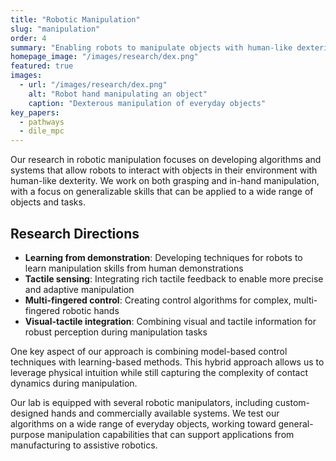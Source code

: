 ```yaml
---
title: "Robotic Manipulation"
slug: "manipulation"
order: 4
summary: "Enabling robots to manipulate objects with human-like dexterity through advanced control and learning algorithms."
homepage_image: "/images/research/dex.png"
featured: true
images:
  - url: "/images/research/dex.png"
    alt: "Robot hand manipulating an object"
    caption: "Dexterous manipulation of everyday objects"
key_papers:
  - pathways
  - dile_mpc
---
```


Our research in robotic manipulation focuses on developing algorithms and systems that allow robots to interact with objects in their environment with human-like dexterity. We work on both grasping and in-hand manipulation, with a focus on generalizable skills that can be applied to a wide range of objects and tasks.

## Research Directions

- **Learning from demonstration**: Developing techniques for robots to learn manipulation skills from human demonstrations
- **Tactile sensing**: Integrating rich tactile feedback to enable more precise and adaptive manipulation
- **Multi-fingered control**: Creating control algorithms for complex, multi-fingered robotic hands
- **Visual-tactile integration**: Combining visual and tactile information for robust perception during manipulation tasks

One key aspect of our approach is combining model-based control techniques with learning-based methods. This hybrid approach allows us to leverage physical intuition while still capturing the complexity of contact dynamics during manipulation.

Our lab is equipped with several robotic manipulators, including custom-designed hands and commercially available systems. We test our algorithms on a wide range of everyday objects, working toward general-purpose manipulation capabilities that can support applications from manufacturing to assistive robotics.